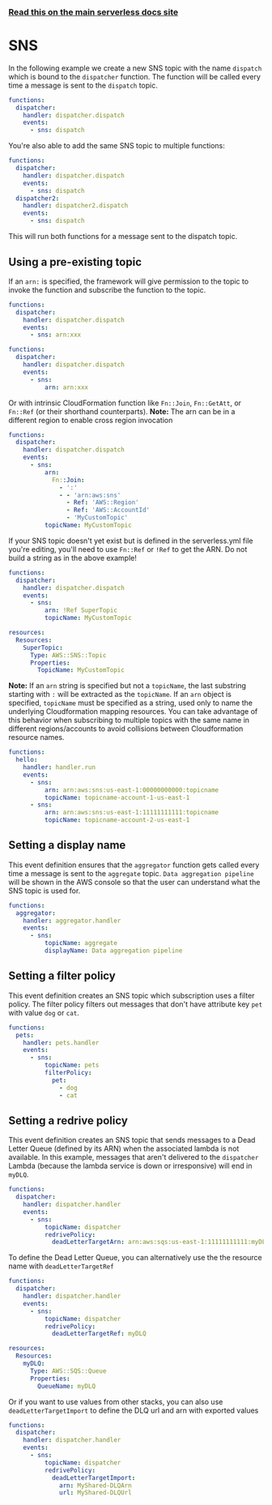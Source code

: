 <!--
title: Serverless Framework - AWS Lambda Events - SNS
menuText: SNS
menuOrder: 6
description:  Setting up AWS SNS Events with AWS Lambda via the Serverless Framework
layout: Doc
-->

<!-- DOCS-SITE-LINK:START automatically generated  -->

### [Read this on the main serverless docs site](https://www.serverless.com/framework/docs/providers/aws/events/sns)

<!-- DOCS-SITE-LINK:END -->

# SNS

In the following example we create a new SNS topic with the name `dispatch` which is bound to the `dispatcher` function. The function will be called every time a message is sent to the `dispatch` topic.

```yml
functions:
  dispatcher:
    handler: dispatcher.dispatch
    events:
      - sns: dispatch
```

You're also able to add the same SNS topic to multiple functions:

```yml
functions:
  dispatcher:
    handler: dispatcher.dispatch
    events:
      - sns: dispatch
  dispatcher2:
    handler: dispatcher2.dispatch
    events:
      - sns: dispatch
```

This will run both functions for a message sent to the dispatch topic.

## Using a pre-existing topic

If an `arn:` is specified, the framework will give permission to the topic to invoke the function and subscribe the function to the topic.

```yml
functions:
  dispatcher:
    handler: dispatcher.dispatch
    events:
      - sns: arn:xxx
```

```yml
functions:
  dispatcher:
    handler: dispatcher.dispatch
    events:
      - sns:
          arn: arn:xxx
```

Or with intrinsic CloudFormation function like `Fn::Join`, `Fn::GetAtt`, or `Fn::Ref` (or their shorthand counterparts).
**Note:** The arn can be in a different region to enable cross region invocation

```yml
functions:
  dispatcher:
    handler: dispatcher.dispatch
    events:
      - sns:
          arn:
            Fn::Join:
              - ':'
              - - 'arn:aws:sns'
                - Ref: 'AWS::Region'
                - Ref: 'AWS::AccountId'
                - 'MyCustomTopic'
          topicName: MyCustomTopic
```

If your SNS topic doesn't yet exist but is defined in the serverless.yml file you're editing, you'll need to use `Fn::Ref` or `!Ref` to get the ARN. Do not build a string as in the above example!

```yml
functions:
  dispatcher:
    handler: dispatcher.dispatch
    events:
      - sns:
          arn: !Ref SuperTopic
          topicName: MyCustomTopic

resources:
  Resources:
    SuperTopic:
      Type: AWS::SNS::Topic
      Properties:
        TopicName: MyCustomTopic
```

**Note:** If an `arn` string is specified but not a `topicName`, the last substring starting with `:` will be extracted as the `topicName`. If an `arn` object is specified, `topicName` must be specified as a string, used only to name the underlying Cloudformation mapping resources. You can take advantage of this behavior when subscribing to multiple topics with the same name in different regions/accounts to avoid collisions between Cloudformation resource names.

```yml
functions:
  hello:
    handler: handler.run
    events:
      - sns:
          arn: arn:aws:sns:us-east-1:00000000000:topicname
          topicName: topicname-account-1-us-east-1
      - sns:
          arn: arn:aws:sns:us-east-1:11111111111:topicname
          topicName: topicname-account-2-us-east-1
```

## Setting a display name

This event definition ensures that the `aggregator` function gets called every time a message is sent to the
`aggregate` topic. `Data aggregation pipeline` will be shown in the AWS console so that the user can understand what the
SNS topic is used for.

```yml
functions:
  aggregator:
    handler: aggregator.handler
    events:
      - sns:
          topicName: aggregate
          displayName: Data aggregation pipeline
```

## Setting a filter policy

This event definition creates an SNS topic which subscription uses a filter policy. The filter policy filters out messages that don't have attribute key `pet` with value `dog` or `cat`.

```yml
functions:
  pets:
    handler: pets.handler
    events:
      - sns:
          topicName: pets
          filterPolicy:
            pet:
              - dog
              - cat
```

## Setting a redrive policy

This event definition creates an SNS topic that sends messages to a Dead Letter Queue (defined by its ARN) when the associated lambda is not available. In this example, messages that aren't delivered to the `dispatcher` Lambda (because the lambda service is down or irresponsive) will end in `myDLQ`.

```yml
functions:
  dispatcher:
    handler: dispatcher.handler
    events:
      - sns:
          topicName: dispatcher
          redrivePolicy:
            deadLetterTargetArn: arn:aws:sqs:us-east-1:11111111111:myDLQ
```

To define the Dead Letter Queue, you can alternatively use the the resource name with `deadLetterTargetRef`

```yml
functions:
  dispatcher:
    handler: dispatcher.handler
    events:
      - sns:
          topicName: dispatcher
          redrivePolicy:
            deadLetterTargetRef: myDLQ

resources:
  Resources:
    myDLQ:
      Type: AWS::SQS::Queue
      Properties:
        QueueName: myDLQ
```

Or if you want to use values from other stacks, you can
also use `deadLetterTargetImport` to define the DLQ url and arn with exported values

```yml
functions:
  dispatcher:
    handler: dispatcher.handler
    events:
      - sns:
          topicName: dispatcher
          redrivePolicy:
            deadLetterTargetImport:
              arn: MyShared-DLQArn
              url: MyShared-DLQUrl
```
